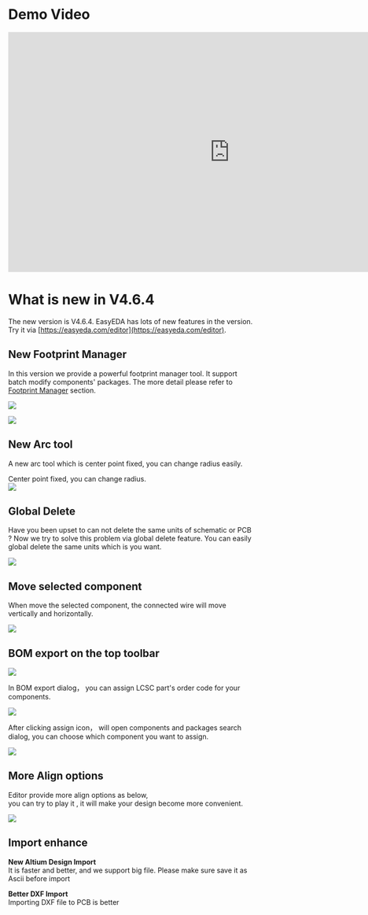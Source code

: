 # Demo Video

<iframe width="900" height="488" src="https://www.youtube.com/embed/gnffNQcJezY" frameborder="0" allowfullscreen></iframe>


# What is new in V4.6.4 
 
The new version is V4.6.4. EasyEDA has lots of new features in the version. Try it via [https://easyeda.com/editor](https://easyeda.com/editor).


## New Footprint Manager

In this version we provide a powerful footprint manager tool.
It support batch modify components' packages. The more detail please refer to [Footprint Manager](./Schematic.htm#Footprint-Manager) section.

![](images/264_Schematic_FootprintManager.png)

![](images/267_Schematic_FootprintManagerUI.png)


## New Arc tool

A new arc tool which is center point fixed, you can change radius easily.

Center point fixed, you can change radius.  
![](./images/269_PCB_Arc_Center.gif)

## Global Delete

Have you been upset to can not delete the same units of schematic or PCB ? Now we try to solve this problem via global delete feature.
You can easily global delete the same units which is you want.

![](./images/272_Introduction_Skill_GlobalDelete.png)

## Move selected component

When move the selected component, the connected wire will move vertically and horizontally.

![](images/273_Schematic_WireAndComponentMove.gif)

## BOM export on the top toolbar

![](images/273_Export_BOM_Icon.png)

In BOM export dialog， you can assign LCSC part's order code for your components.

![](images/085_Export_BOM_Assign.png)

After clicking assign icon， will open components and packages search dialog, you can choose which component you want to assign.

![](images/274_Export_BOM_Assigned.png)


## More Align options

Editor provide more align options as below,  
you can try to play it , it will make your design become more convenient.

![](images/275_Introduction_Align.png)


## Import enhance

**New Altium Design Import**  
  It is faster and better, and we support big file. Please make sure save it as Ascii before import  

**Better DXF Import**    
 Importing DXF file to PCB is better 

